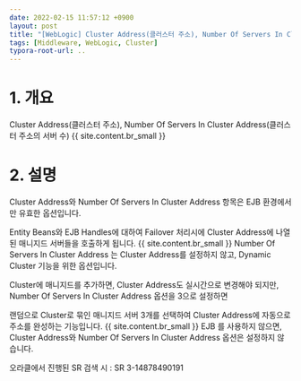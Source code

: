 ```yaml
---
date: 2022-02-15 11:57:12 +0900
layout: post
title: "[WebLogic] Cluster Address(클러스터 주소), Number Of Servers In Cluster Address(클러스터 주소의 서버 수)"
tags: [Middleware, WebLogic, Cluster]
typora-root-url: ..
---
```



# 1. 개요

Cluster Address(클러스터 주소), Number Of Servers In Cluster Address(클러스터 주소의 서버 수)
{{ site.content.br_small }}
# 2. 설명

Cluster Address와 Number Of Servers In Cluster Address 항목은 EJB 환경에서만 유효한 옵션입니다.

Entity Beans와 EJB Handles에 대하여 Failover 처리시에 Cluster Address에 나열된 매니지드 서버들을 호출하게 됩니다.
{{ site.content.br_small }}
Number Of Servers In Cluster Address 는 Cluster Address를 설정하지 않고, Dynamic Cluster 기능을 위한 옵션입니다.

Cluster에 매니지드를 추가하면, Cluster Address도 실시간으로 변경해야 되지만, Number Of Servers In Cluster Address 옵션을 3으로 설정하면

랜덤으로 Cluster로 묶인 매니지드 서버 3개를 선택하여 Cluster Address에 자동으로 주소를 완성하는 기능입니다.
{{ site.content.br_small }}
EJB 를 사용하지 않으면, Cluster Address와 Number Of Servers In Cluster Address 옵션은 설정하지 않습니다.

오라클에서 진행된 SR 검색 시 :  SR 3-14878490191

